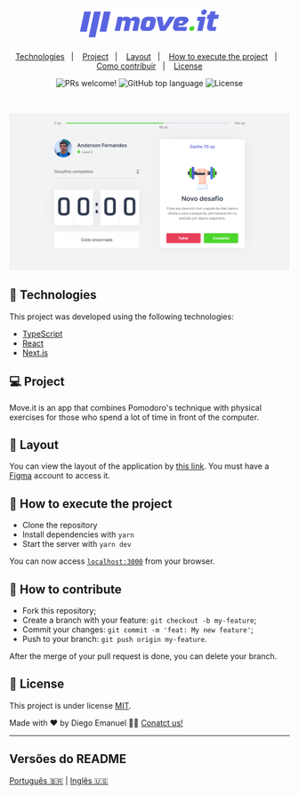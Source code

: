 <h1 align="center">
  <img src="./public/logo.png" alt="Moveit">
</h1>

<p align="center">
  <a href="#-technologies">Technologies</a>&nbsp;&nbsp;&nbsp;|&nbsp;&nbsp;&nbsp;
  <a href="#-project">Project</a>&nbsp;&nbsp;&nbsp;|&nbsp;&nbsp;&nbsp;
  <a href="#-layout">Layout</a>&nbsp;&nbsp;&nbsp;|&nbsp;&nbsp;&nbsp;
  <a href="#-how-to-execute-the-project">How to execute the project</a>&nbsp;&nbsp;&nbsp;|&nbsp;&nbsp;&nbsp;
  <a href="#-how-to-contribute">Como contribuir</a>&nbsp;&nbsp;&nbsp;|&nbsp;&nbsp;&nbsp;
  <a href="#-license">License</a>
</p>

<p align="center">
  <img src="https://img.shields.io/static/v1?label=PRs&message=welcome&color=5965E0&labelColor=000000" alt="PRs welcome!" />

 <img alt="GitHub top language" src="https://img.shields.io/github/languages/top/AndersonUfop/move.it?color=5965E0&labelColor=000000" alt="Language">

  <img alt="License" src="https://img.shields.io/static/v1?label=license&message=MIT&color=5965E0&labelColor=000000">

</p>

<br>
<p align="center">
  <img src="./public/moveit.png" alt="Move.it">
</p>

## 🚀 Technologies

This project was developed using the following technologies:

- [TypeScript](https://www.typescriptlang.org)
- [React](https://pt-br.reactjs.org)
- [Next.js](https://nextjs.org)

## 💻 Project

Move.it is an app that combines Pomodoro's technique with physical exercises for those who spend a lot of time in front of the computer.

## 🔖 Layout

You can view the layout of the application by [this link](https://www.figma.com/file/ge20pu3ofMOKoliUyKx1Nl/Move.it-1.0). You must have a [Figma](http://figma.com/) account to access it.


## 🚀 How to execute the project

- Clone the repository
- Install dependencies with `yarn`
- Start the server with `yarn dev`

You can now access [`localhost:3000`](http://localhost:3000) from your browser.


## 🤔 How to contribute

- Fork this repository;
- Create a branch with your feature: `git checkout -b my-feature`;
- Commit your changes: `git commit -m 'feat: My new feature'`;
- Push to your branch: `git push origin my-feature`.

After the merge of your pull request is done, you can delete your branch.

## 📄 License

This project is under license [MIT](./LICENSE).

Made with ❤️ by Diego Emanuel 👋🏽 [Conatct us!](https://www.linkedin.com/in/anderson-fernandes-8b5a50135/)

---

##  Versões do README

[Português 🇧🇷](./README.md)  |  [Inglês 🇺🇸](./README-en.md)